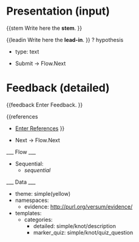 # Presentation (input)

{{stem
Write here the **stem**.
}}

{{leadin
Write here the **lead-in**.
}}
? hypothesis
  * type: text

* Submit -> Flow.Next

# Feedback (detailed)

{{feedback
Enter Feedback.
}}

{{references
* [Enter References](References)
}}

* Next -> Flow.Next

___ Flow ___

* Sequential:
  * _sequential_

___ Data ___

* theme: simple(yellow)
* namespaces:
  * evidence: http://purl.org/versum/evidence/
* templates:
  * categories:
    * detailed: simple/knot/description
    * marker_quiz: simple/knot/quiz_question